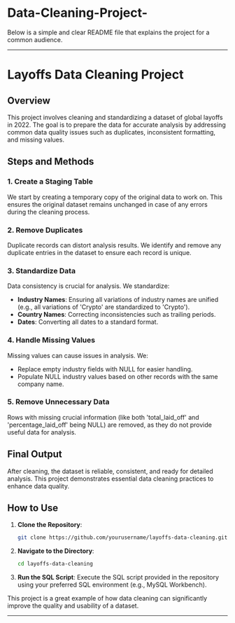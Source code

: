 # Data-Cleaning-Project-
Below is a simple and clear README file that explains the project for a common audience.

---

# Layoffs Data Cleaning Project

## Overview
This project involves cleaning and standardizing a dataset of global layoffs in 2022. The goal is to prepare the data for accurate analysis by addressing common data quality issues such as duplicates, inconsistent formatting, and missing values.

## Steps and Methods

### 1. Create a Staging Table
We start by creating a temporary copy of the original data to work on. This ensures the original dataset remains unchanged in case of any errors during the cleaning process.

### 2. Remove Duplicates
Duplicate records can distort analysis results. We identify and remove any duplicate entries in the dataset to ensure each record is unique.

### 3. Standardize Data
Data consistency is crucial for analysis. We standardize:
- **Industry Names**: Ensuring all variations of industry names are unified (e.g., all variations of 'Crypto' are standardized to 'Crypto').
- **Country Names**: Correcting inconsistencies such as trailing periods.
- **Dates**: Converting all dates to a standard format.

### 4. Handle Missing Values
Missing values can cause issues in analysis. We:
- Replace empty industry fields with NULL for easier handling.
- Populate NULL industry values based on other records with the same company name.

### 5. Remove Unnecessary Data
Rows with missing crucial information (like both 'total_laid_off' and 'percentage_laid_off' being NULL) are removed, as they do not provide useful data for analysis.

## Final Output
After cleaning, the dataset is reliable, consistent, and ready for detailed analysis. This project demonstrates essential data cleaning practices to enhance data quality.

## How to Use
1. **Clone the Repository**: 
   ```bash
   git clone https://github.com/yourusername/layoffs-data-cleaning.git
   ```
2. **Navigate to the Directory**:
   ```bash
   cd layoffs-data-cleaning
   ```
3. **Run the SQL Script**: 
   Execute the SQL script provided in the repository using your preferred SQL environment (e.g., MySQL Workbench).

This project is a great example of how data cleaning can significantly improve the quality and usability of a dataset.

---
